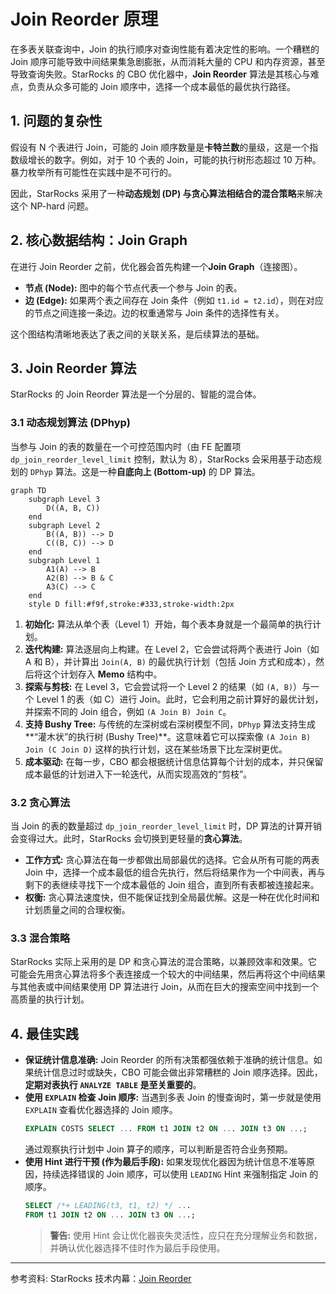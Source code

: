 # Join Reorder 原理

在多表关联查询中，Join 的执行顺序对查询性能有着决定性的影响。一个糟糕的 Join 顺序可能导致中间结果集急剧膨胀，从而消耗大量的 CPU 和内存资源，甚至导致查询失败。StarRocks 的 CBO 优化器中，**Join Reorder** 算法是其核心与难点，负责从众多可能的 Join 顺序中，选择一个成本最低的最优执行路径。

## 1. 问题的复杂性

假设有 N 个表进行 Join，可能的 Join 顺序数量是**卡特兰数**的量级，这是一个指数级增长的数字。例如，对于 10 个表的 Join，可能的执行树形态超过 10 万种。暴力枚举所有可能性在实践中是不可行的。

因此，StarRocks 采用了一种**动态规划 (DP) 与贪心算法相结合的混合策略**来解决这个 NP-hard 问题。

## 2. 核心数据结构：Join Graph

在进行 Join Reorder 之前，优化器会首先构建一个**Join Graph**（连接图）。

*   **节点 (Node):** 图中的每个节点代表一个参与 Join 的表。
*   **边 (Edge):** 如果两个表之间存在 Join 条件（例如 `t1.id = t2.id`），则在对应的节点之间连接一条边。边的权重通常与 Join 条件的选择性有关。

这个图结构清晰地表达了表之间的关联关系，是后续算法的基础。

## 3. Join Reorder 算法

StarRocks 的 Join Reorder 算法是一个分层的、智能的混合体。

### 3.1 动态规划算法 (DPhyp)

当参与 Join 的表的数量在一个可控范围内时（由 FE 配置项 `dp_join_reorder_level_limit` 控制，默认为 8），StarRocks 会采用基于动态规划的 `DPhyp` 算法。这是一种**自底向上 (Bottom-up)** 的 DP 算法。

```mermaid
graph TD
    subgraph Level 3
        D((A, B, C))
    end
    subgraph Level 2
        B((A, B)) --> D
        C((B, C)) --> D
    end
    subgraph Level 1
        A1(A) --> B
        A2(B) --> B & C
        A3(C) --> C
    end
    style D fill:#f9f,stroke:#333,stroke-width:2px
```

1.  **初始化:** 算法从单个表（Level 1）开始，每个表本身就是一个最简单的执行计划。
2.  **迭代构建:** 算法逐层向上构建。在 Level 2，它会尝试将两个表进行 Join（如 A 和 B），并计算出 `Join(A, B)` 的最优执行计划（包括 Join 方式和成本），然后将这个计划存入 **Memo** 结构中。
3.  **探索与剪枝:** 在 Level 3，它会尝试将一个 Level 2 的结果（如 `(A, B)`）与一个 Level 1 的表（如 C）进行 Join。此时，它会利用之前计算好的最优计划，并探索不同的 Join 组合，例如 `(A Join B) Join C`。
4.  **支持 Bushy Tree:** 与传统的左深树或右深树模型不同，`DPhyp` 算法支持生成**“灌木状”的执行树 (Bushy Tree)**。这意味着它可以探索像 `(A Join B) Join (C Join D)` 这样的执行计划，这在某些场景下比左深树更优。
5.  **成本驱动:** 在每一步，CBO 都会根据统计信息估算每个计划的成本，并只保留成本最低的计划进入下一轮迭代，从而实现高效的“剪枝”。

### 3.2 贪心算法

当 Join 的表的数量超过 `dp_join_reorder_level_limit` 时，DP 算法的计算开销会变得过大。此时，StarRocks 会切换到更轻量的**贪心算法**。

*   **工作方式:** 贪心算法在每一步都做出局部最优的选择。它会从所有可能的两表 Join 中，选择一个成本最低的组合先执行，然后将结果作为一个中间表，再与剩下的表继续寻找下一个成本最低的 Join 组合，直到所有表都被连接起来。
*   **权衡:** 贪心算法速度快，但不能保证找到全局最优解。这是一种在优化时间和计划质量之间的合理权衡。

### 3.3 混合策略

StarRocks 实际上采用的是 DP 和贪心算法的混合策略，以兼顾效率和效果。它可能会先用贪心算法将多个表连接成一个较大的中间结果，然后再将这个中间结果与其他表或中间结果使用 DP 算法进行 Join，从而在巨大的搜索空间中找到一个高质量的执行计划。

## 4. 最佳实践

*   **保证统计信息准确:** Join Reorder 的所有决策都强依赖于准确的统计信息。如果统计信息过时或缺失，CBO 可能会做出非常糟糕的 Join 顺序选择。因此，**定期对表执行 `ANALYZE TABLE` 是至关重要的**。
*   **使用 `EXPLAIN` 检查 Join 顺序:** 当遇到多表 Join 的慢查询时，第一步就是使用 `EXPLAIN` 查看优化器选择的 Join 顺序。
    ```sql
    EXPLAIN COSTS SELECT ... FROM t1 JOIN t2 ON ... JOIN t3 ON ...;
    ```
    通过观察执行计划中 Join 算子的顺序，可以判断是否符合业务预期。
*   **使用 Hint 进行干预 (作为最后手段):** 如果发现优化器因为统计信息不准等原因，持续选择错误的 Join 顺序，可以使用 `LEADING` Hint 来强制指定 Join 的顺序。
    ```sql
    SELECT /*+ LEADING(t3, t1, t2) */ ...
    FROM t1 JOIN t2 ON ... JOIN t3 ON ...;
    ```
    > **警告:** 使用 Hint 会让优化器丧失灵活性，应只在充分理解业务和数据，并确认优化器选择不佳时作为最后手段使用。

---

参考资料: StarRocks 技术内幕：[Join Reorder](https://zhuanlan.zhihu.com/p/579978445)